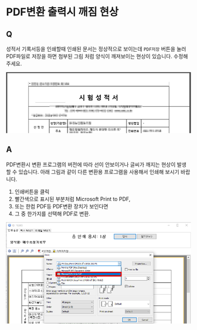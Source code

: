 # PDF변환 출력시 깨짐 현상

## Q

성적서 기록서등을 인쇄할때 인쇄된 문서는 정상적으로 보이는데 `PDF저장` 버튼을 눌러 PDF파일로 저장을 하면 첨부된 그림 처럼 양식이 깨져보이는 현상이 있습니다. 수정해 주세요.

![](../.gitbook/assets/01%20%2854%29.png)

## A

PDF변환시 변환 프로그램의 버전에 따라 선이 안보이거나 글씨가 깨지는 현상이 발생할 수 있습니다. 아래 그림과 같이 다른 변환용 프로그램을 사용해서 인쇄해 보시기 바랍니다.

1. 인쇄버튼을 클릭
2. 빨간색으로 표시된 부분처럼 Microsoft Print to PDF,
3. 또는 한컴 PDF등 PDF변환 장치가 보인다면
4. 그 중 한가지를 선택해 PDF로 변환.

![](../.gitbook/assets/02%20%2878%29.png)

